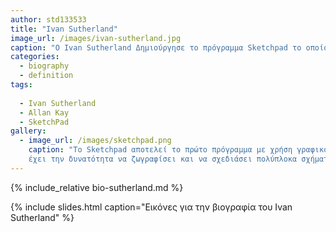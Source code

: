 ```yaml
---
author: std133533
title: "Ivan Sutherland"
image_url: /images/ivan-sutherland.jpg
caption: "Ο Ivan Sutherland Δημιούργησε το πρόγραμμα Sketchpad το οποίο έθεσε τα θεμέλια για την δημιουργία γραφικών διεπαφών για το μέλλον"
categories:
  - biography
  - definition
tags:
  
  - Ivan Sutherland
  - Allan Kay
  - SketchPad
gallery:
  - image_url: /images/sketchpad.png
    caption: "To Sketchpad αποτελεί το πρώτο πρόγραμμα με χρήση γραφικού περιβάλοντος εκτός της γραμμής εργαλείων στο οποίο ο χρήστης
    έχει την δυνατότητα να ζωγραφίσει και να σχεδιάσει πολύπλοκα σχήματα"
---
```


{% include_relative bio-sutherland.md %}

{% include slides.html caption="Εικόνες για την βιογραφία του Ivan Sutherland" %}
